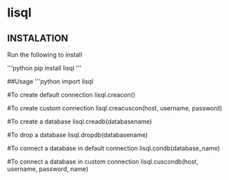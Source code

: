 # lisql
 
## INSTALATION
Run the following to install

'''python
pip install lisql
'''

##Usage
'''python
import lisql

#To create default connection
lisql.creacon()

#To create custom connection
lisql.creacuscon(host, username, password)

#To create a database
lisql.creadb(databasename)

#To drop a database
lisql.dropdb(databasename)

#To connect a database in default connection
lisql.condb(database_name)

#To connect a database in custom connection
lisql.cuscondb(host, username, password, name)


